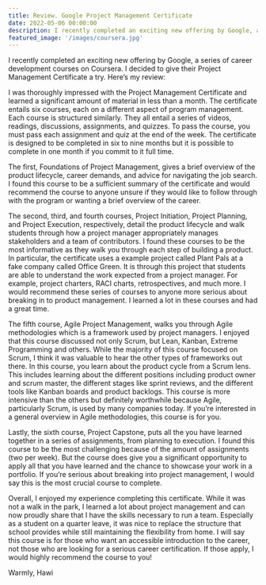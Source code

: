 ```yaml
---
title: Review. Google Project Management Certificate
date: 2022-05-06 00:00:00
description: I recently completed an exciting new offering by Google, a series of career development courses on Coursera. I decided to give their Project Management Certificate a try.
featured_image: '/images/coursera.jpg'
---
```

I recently completed an exciting new offering by Google, a series of career development courses on Coursera. I decided to give their Project Management Certificate a try. Here’s my review:

I was thoroughly impressed with the Project Management Certificate and learned a significant amount of material in less than a month. The certificate entails six courses, each on a different aspect of program management. Each course is structured similarly. They all entail a series of videos, readings, discussions, assignments, and quizzes. To pass the course, you must pass each assignment and quiz at the end of the week. The certificate is designed to be completed in six to nine months but it is possible to complete in one month if you commit to it full time.

The first, Foundations of Project Management, gives a brief overview of the product lifecycle, career demands, and advice for navigating the job search. I found this course to be a sufficient summary of the certificate and would recommend the course to anyone unsure if they would like to follow through with the program or wanting a brief overview of the career.

The second, third, and fourth courses, Project Initiation, Project Planning, and Project Execution, respectively, detail the product lifecycle and walk students through how a project manager appropriately manages stakeholders and a team of contributors. I found these courses to be the most informative as they walk you through each step of building a product. In particular, the certificate uses a example project called Plant Pals at a fake company called Office Green. It is through this project that students are able to understand the work expected from a project manager. For example, project charters, RACI charts, retrospectives, and much more. I would recommend these series of courses to anyone more serious about breaking in to product management. I learned a lot in these courses and had a great time.

The fifth course, Agile Project Management, walks you through Agile methodologies which is a framework used by project managers. I enjoyed that this course discussed not only Scrum, but Lean, Kanban, Extreme Programming and others. While the majority of this course focused on Scrum, I think it was valuable to hear the other types of frameworks out there. In this course, you learn about the product cycle from a Scrum lens. This includes learning about the different positions including product owner and scrum master, the different stages like sprint reviews, and the different tools like Kanban boards and product backlogs. This course is more intensive than the others but definitely worthwhile because Agile, particularly Scrum, is used by many companies today. If you’re interested in a general overview in Agile methodologies, this course is for you.

Lastly, the sixth course, Project Capstone, puts all the you have learned together in a series of assignments, from planning to execution. I found this course to be the most challenging because of the amount of assignments (two per week). But the course does give you a significant opportunity to apply all that you have learned and the chance to showcase your work in a portfolio. If you’re serious about breaking into project management, I would say this is the most crucial course to complete.

Overall, I enjoyed my experience completing this certificate. While it was not a walk in the park, I learned a lot about project management and can now proudly share that I have the skills necessary to run a team. Especially as a student on a quarter leave, it was nice to replace the structure that school provides while still maintaining the flexibility from home. I will say this course is for those who want an accessible introduction to the career, not those who are looking for a serious career certification. If those apply, I would highly recommend the course to you!

Warmly, Hawi

